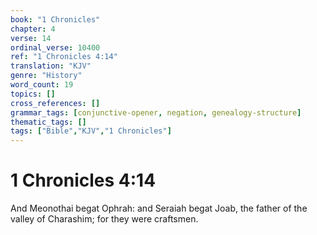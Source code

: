```yaml
---
book: "1 Chronicles"
chapter: 4
verse: 14
ordinal_verse: 10400
ref: "1 Chronicles 4:14"
translation: "KJV"
genre: "History"
word_count: 19
topics: []
cross_references: []
grammar_tags: [conjunctive-opener, negation, genealogy-structure]
thematic_tags: []
tags: ["Bible","KJV","1 Chronicles"]
---
```


# 1 Chronicles 4:14

And Meonothai begat Ophrah: and Seraiah begat Joab, the father of the valley of Charashim; for they were craftsmen.
